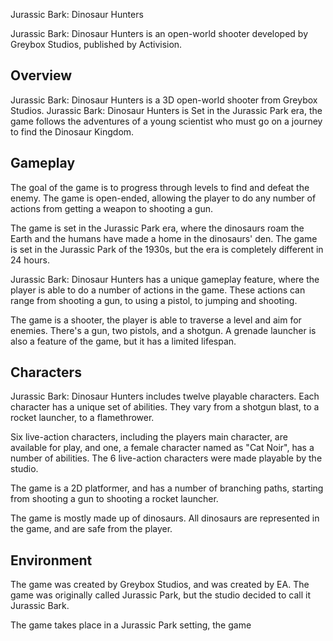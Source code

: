 Jurassic Bark: Dinosaur Hunters

Jurassic Bark: Dinosaur Hunters is an open-world shooter developed by Greybox Studios, published by Activision.

## Overview

Jurassic Bark: Dinosaur Hunters is a 3D open-world shooter from Greybox Studios. Jurassic Bark: Dinosaur Hunters is Set in the Jurassic Park era, the game follows the adventures of a young scientist who must go on a journey to find the Dinosaur Kingdom.

## Gameplay

The goal of the game is to progress through levels to find and defeat the enemy. The game is open-ended, allowing the player to do any number of actions from getting a weapon to shooting a gun.

The game is set in the Jurassic Park era, where the dinosaurs roam the Earth and the humans have made a home in the dinosaurs' den. The game is set in the Jurassic Park of the 1930s, but the era is completely different in 24 hours.

Jurassic Bark: Dinosaur Hunters has a unique gameplay feature, where the player is able to do a number of actions in the game. These actions can range from shooting a gun, to using a pistol, to jumping and shooting.

The game is a shooter, the player is able to traverse a level and aim for enemies. There's a gun, two pistols, and a shotgun. A grenade launcher is also a feature of the game, but it has a limited lifespan.

## Characters

Jurassic Bark: Dinosaur Hunters includes twelve playable characters. Each character has a unique set of abilities. They vary from a shotgun blast, to a rocket launcher, to a flamethrower.

Six live-action characters, including the players main character, are available for play, and one, a female character named as "Cat Noir", has a number of abilities. The 6 live-action characters were made playable by the studio.

The game is a 2D platformer, and has a number of branching paths, starting from shooting a gun to shooting a rocket launcher.

The game is mostly made up of dinosaurs. All dinosaurs are represented in the game, and are safe from the player.

## Environment

The game was created by Greybox Studios, and was created by EA. The game was originally called Jurassic Park, but the studio decided to call it Jurassic Bark.

The game takes place in a Jurassic Park setting, the game